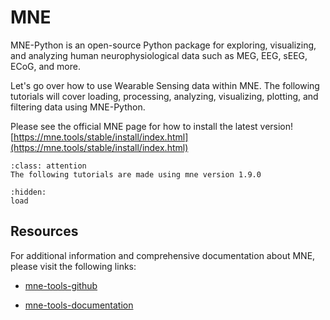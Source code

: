 # MNE

MNE-Python is an open-source Python package for exploring, visualizing, and analyzing human neurophysiological data such as MEG, EEG, sEEG, ECoG, and more.

Let's go over how to use Wearable Sensing data within MNE. The following tutorials will cover loading, processing, analyzing, visualizing, plotting, and filtering data using MNE-Python.

Please see the official MNE page for how to install the latest version! [https://mne.tools/stable/install/index.html](https://mne.tools/stable/install/index.html)

```{admonition} MNE Version
:class: attention
The following tutorials are made using mne version 1.9.0
```

```{toctree}
:hidden:
load
```

## Resources

For additional information and comprehensive documentation about MNE, please visit the following links:

* [mne-tools-github](https://github.com/mne-tools/mne-python)

* [mne-tools-documentation](https://mne.tools/stable/documentation/index.html)
